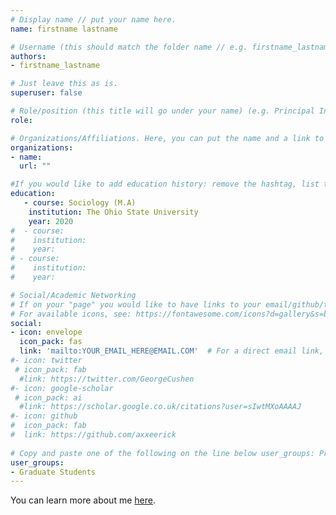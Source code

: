 ```yaml
---
# Display name // put your name here.
name: firstname lastname

# Username (this should match the folder name // e.g. firstname_lastname)
authors:
- firstname_lastname

# Just leave this as is. 
superuser: false

# Role/position (this title will go under your name) (e.g. Principal Investigator, Researcher, Site Partner, Graduate Research Assistant, Consultant)
role: 

# Organizations/Affiliations. Here, you can put the name and a link to the institution you're affiliated with. 
organizations:
- name: 
  url: ""

#If you would like to add education history: remove the hashtag, list the subject on the "course" line, the institution, and the year. Instead of this, you could also add a link to your personal website (see the end of this document)
education:
   - course: Sociology (M.A)
    institution: The Ohio State University	
    year: 2020
#  - course:
#    institution:
#    year: 
# - course:
#    institution:
#    year: 

# Social/Academic Networking
# If on your "page" you would like to have links to your email/github/twitter/google-scholar, use the forms below. Currently, only the section for an email icon is active. If you would like to use other forms, you just remove the hashtag (#) before each line in the section and replace the link with one to your page. If you would like another type of website on your page, see the link below for the icon to use and replace the options as necessary. For any questions, feel free to email Erick (axxe.1@osu.edu).
# For available icons, see: https://fontawesome.com/icons?d=gallery&s=brands for the icon_pack "fab" or https://fontawesome.com/icons?d=gallery&s=regular,solid for icon_pack "fas"
social:
- icon: envelope
  icon_pack: fas
  link: 'mailto:YOUR_EMAIL_HERE@EMAIL.COM'  # For a direct email link, use "mailto:test@example.org".
#- icon: twitter
 # icon_pack: fab
  #link: https://twitter.com/GeorgeCushen
#- icon: google-scholar
 # icon_pack: ai
  #link: https://scholar.google.co.uk/citations?user=sIwtMXoAAAAJ
#- icon: github
#  icon_pack: fab
#  link: https://github.com/axxeerick
  
# Copy and paste one of the following on the line below user_groups: Principal Investigators, Researchers, Site Partners, Graduate Students, Consultants
user_groups:
- Graduate Students
---
```

[//]: # (Below, you can add a description of yourself and even add a link to your personal website. Feel free to replace or delete the following statement, I left it here as an example for how to add a link to the statement.)

You can learn more about me [here](https://axxe.netlify.com/). 
